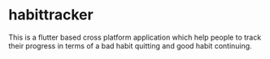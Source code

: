 # habittracker
This is a flutter based cross platform application which help people to track their progress in terms of a bad habit quitting and good habit continuing.
